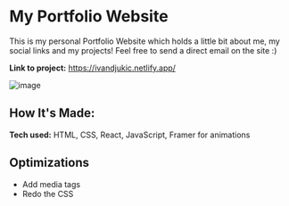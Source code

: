 # My Portfolio Website
This is my personal Portfolio Website which holds a little bit about me, my social links and my projects! Feel free to send a direct email on the site :)

**Link to project:** https://ivandjukic.netlify.app/

![image](https://user-images.githubusercontent.com/81642757/201466914-7e04bb47-91fb-4dcc-9317-f4f9cf69a106.png)

## How It's Made:

**Tech used:** HTML, CSS, React, JavaScript, Framer for animations

## Optimizations

- Add media tags
- Redo the CSS
